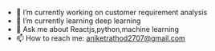 - 🔭 I’m currently working on customer requirement analysis
- 🌱 I’m currently learning deep learning
- 💬 Ask me about Reactjs,python,machine learning
- 📫 How to reach me: aniketrathod2707@gmail.com

